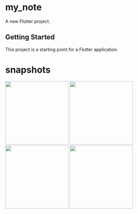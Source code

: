 # my_note

A new Flutter project.

## Getting Started

This project is a starting point for a Flutter application.


# snapshots
<div>
<img src="https://github.com/MohamedElshalkany/my-note/assets/127790953/743ca0d2-fdc1-4cb2-a536-9a36db1a1c28" width = "200">
<img src="https://github.com/MohamedElshalkany/my-note/assets/127790953/b135c404-2365-40bc-a92a-9e18f509f8a6" width = "200">
<img src="https://github.com/MohamedElshalkany/my-note/assets/127790953/7776173a-d0bc-42d5-8546-fc9f8cfaf015" width = "200">
<img src="https://github.com/MohamedElshalkany/my-note/assets/127790953/83d986de-db97-4c77-bd7d-ee37da4ea496" width = "200">
</div>

